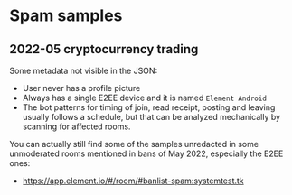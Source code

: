 # Spam samples

## 2022-05 cryptocurrency trading

Some metadata not visible in the JSON:

* User never has a profile picture
* Always has a single E2EE device and it is named `Element Android`
* The bot patterns for timing of join, read receipt, posting and leaving usually follows a schedule, but that can be analyzed mechanically by scanning for affected rooms.

You can actually still find some of the samples unredacted in some unmoderated rooms mentioned in bans of May 2022, especially the E2EE ones:

* https://app.element.io/#/room/#banlist-spam:systemtest.tk
